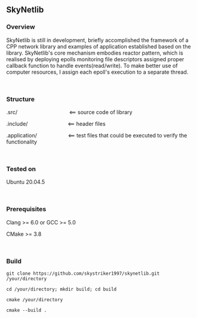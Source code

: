 ## SkyNetlib

### Overview

SkyNetlib is still in development, briefly accomplished the framework of a CPP network library and examples of application established based on the library. 
SkyNetlib's core mechanism embodies reactor pattern, which is realised by deploying epolls monitoring file descriptors assigned proper callback function to handle events(read/write). To make better use of computer resources, I assign each epoll's execution to a separate thread. 

&nbsp;

###  Structure

.src/&nbsp;&nbsp;&nbsp;&nbsp;&nbsp;&nbsp;&nbsp;&nbsp;&nbsp;&nbsp;&nbsp;&nbsp;&nbsp;&nbsp;&nbsp;&nbsp;&nbsp;&nbsp;&nbsp;&nbsp;&nbsp;&nbsp;&nbsp;&nbsp;&nbsp;&nbsp;&nbsp;&nbsp;&nbsp;&nbsp;&nbsp;&nbsp;&nbsp;&nbsp;&nbsp;<==  source code of library

.include/&nbsp;&nbsp;&nbsp;&nbsp;&nbsp;&nbsp;&nbsp;&nbsp;&nbsp;&nbsp;&nbsp;&nbsp;&nbsp;&nbsp;&nbsp;&nbsp;&nbsp;&nbsp;&nbsp;&nbsp;&nbsp;&nbsp;&nbsp;&nbsp;&nbsp;&nbsp;&nbsp;<==  header files

.application/&nbsp;&nbsp;&nbsp;&nbsp;&nbsp;&nbsp;&nbsp;&nbsp;&nbsp;&nbsp;&nbsp;&nbsp;&nbsp;&nbsp;&nbsp;&nbsp;&nbsp;&nbsp;&nbsp;&nbsp;&nbsp;<==  test files that could be executed to verify the functionality   

&nbsp;

### Tested on

Ubuntu 20.04.5

&nbsp;

### Prerequisites

Clang >= 6.0  or  GCC >= 5.0

CMake >= 3.8 

&nbsp;

### Build

`git clone https://github.com/skystriker1997/skynetlib.git /your/directory`

`cd /your/directory; mkdir build; cd build`

`cmake /your/directory`

`cmake --build .`







